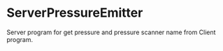 # ServerPressureEmitter

Server program for get pressure and pressure scanner name from Client program.

